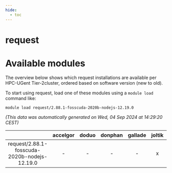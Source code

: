 ```yaml
---
hide:
  - toc
---
```


request
=======

# Available modules


The overview below shows which request installations are available per HPC-UGent Tier-2cluster, ordered based on software version (new to old).

To start using request, load one of these modules using a `module load` command like:

```shell
module load request/2.88.1-fosscuda-2020b-nodejs-12.19.0
```

*(This data was automatically generated on Wed, 04 Sep 2024 at 14:29:20 CEST)*  

| |accelgor|doduo|donphan|gallade|joltik|shinx|skitty|
| :---: | :---: | :---: | :---: | :---: | :---: | :---: | :---: |
|request/2.88.1-fosscuda-2020b-nodejs-12.19.0|-|-|-|-|x|-|-|
